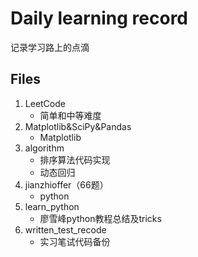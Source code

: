 Daily learning record
====
记录学习路上的点滴

Files
----
1. LeetCode<br>
    * 简单和中等难度
2. Matplotlib&SciPy&Pandas<br>
    * Matplotlib
3. algorithm<br>
    * 排序算法代码实现
    * 动态回归
4. jianzhioffer（66题）<br>
    * python
5. learn_python<br>
    * 廖雪峰python教程总结及tricks
6. written_test_recode<br>
    * 实习笔试代码备份
